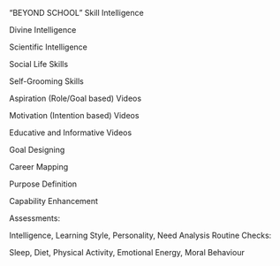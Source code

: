 “BEYOND SCHOOL”
Skill Intelligence

Divine Intelligence

Scientific Intelligence

Social Life Skills

Self-Grooming Skills

Aspiration (Role/Goal based) Videos

Motivation (Intention based) Videos

Educative and Informative Videos

Goal Designing

Career Mapping

Purpose Definition

Capability Enhancement

Assessments:

Intelligence, Learning Style, Personality, Need Analysis
Routine Checks:

Sleep, Diet, Physical Activity, Emotional Energy, Moral Behaviour
